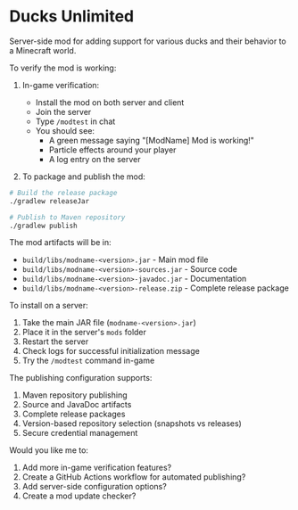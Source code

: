 # Ducks Unlimited

Server-side mod for adding support for various ducks and their behavior to a Minecraft world.


To verify the mod is working:

1. In-game verification:
   - Install the mod on both server and client
   - Join the server
   - Type `/modtest` in chat
   - You should see:
     - A green message saying "[ModName] Mod is working!"
     - Particle effects around your player
     - A log entry on the server

2. To package and publish the mod:

```bash
# Build the release package
./gradlew releaseJar

# Publish to Maven repository
./gradlew publish
```

The mod artifacts will be in:
- `build/libs/modname-<version>.jar` - Main mod file
- `build/libs/modname-<version>-sources.jar` - Source code
- `build/libs/modname-<version>-javadoc.jar` - Documentation
- `build/libs/modname-<version>-release.zip` - Complete release package

To install on a server:
1. Take the main JAR file (`modname-<version>.jar`)
2. Place it in the server's `mods` folder
3. Restart the server
4. Check logs for successful initialization message
5. Try the `/modtest` command in-game

The publishing configuration supports:
1. Maven repository publishing
2. Source and JavaDoc artifacts
3. Complete release packages
4. Version-based repository selection (snapshots vs releases)
5. Secure credential management

Would you like me to:
1. Add more in-game verification features?
2. Create a GitHub Actions workflow for automated publishing?
3. Add server-side configuration options?
4. Create a mod update checker?
